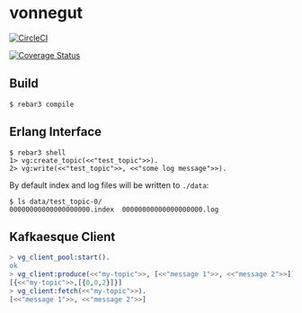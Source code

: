 vonnegut
=====

[![CircleCI](https://circleci.com/gh/GOFactory/vonnegut.svg?style=svg)](https://circleci.com/gh/GOFactory/vonnegut)

[![Coverage Status](https://coveralls.io/repos/github/GOFactory/vonnegut/badge.svg?branch=master)](https://coveralls.io/github/GOFactory/vonnegut?branch=master)

Build
-----

```shell
$ rebar3 compile
```

Erlang Interface
---

```shell
$ rebar3 shell
1> vg:create_topic(<<"test_topic">>).
2> vg:write(<<"test_topic">>, <<"some log message">>).
```

By default index and log files will be written to `./data`:

```shell
$ ls data/test_topic-0/
00000000000000000000.index  00000000000000000000.log
```

Kafkaesque Client
---

```erlang
> vg_client_pool:start().
ok
> vg_client:produce(<<"my-topic">>, [<<"message 1">>, <<"message 2">>]).
[{<<"my-topic">>,[{0,0,2}]}]
> vg_client:fetch(<<"my-topic">>).
[<<"message 1">>, <<"message 2">>]
```
